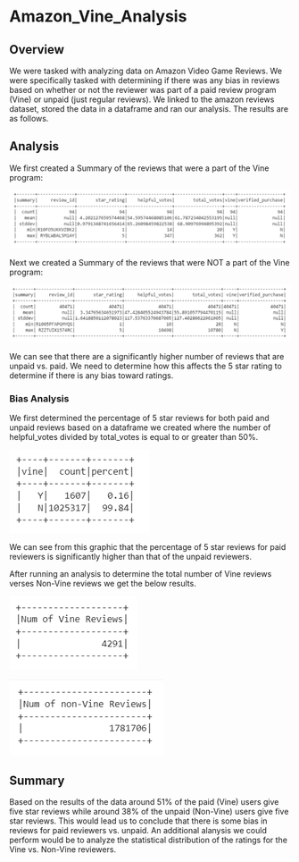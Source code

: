 # Amazon_Vine_Analysis

## Overview
We were tasked with analyzing data on Amazon Video Game Reviews. We were specifically tasked with determining if there was any bias in reviews based on whether or not the reviewer was part of a paid review program (Vine) or unpaid (just regular reviews). We linked to the amazon reviews dataset, stored the data in a dataframe and ran our analysis. The results are as follows.

## Analysis

We first created a Summary of the reviews that were a part of the Vine program:

![Paid](images/Paid.png)

Next we created a Summary of the reviews that were NOT a part of the Vine program:

![Unpaid](images/Unpaid.png)

We can see that there are a significantly higher number of reviews that are unpaid vs. paid. We need to determine how this affects the 5 star rating to determine if there is any bias toward ratings.

### Bias Analysis

We first determined the percentage of 5 star reviews for both paid and unpaid reviews based on a dataframe we created where the number of helpful_votes divided by total_votes is equal to or greater than 50%.

![Percent](images/Percent.png)

We can see from this graphic that the percentage of 5 star reviews for paid reviewers is significantly higher than that of the unpaid reviewers.

After running an analysis to determine the total number of Vine reviews verses Non-Vine reviews we get the below results.

![Vine](images/Vine.png)

![Non-Vine](images/NonVie.png)

## Summary

Based on the results of the data around 51% of the paid (Vine) users give five star reviews while around 38% of the unpaid (Non-Vine) users give five star reviews. This would lead us to conclude that there is some bias in reviews for paid reviewers vs. unpaid. An additional alanysis we could perform would be to analyze the statistical distribution of the ratings for the Vine vs. Non-Vine reviewers.
